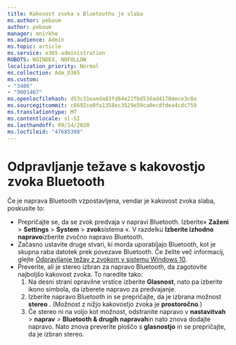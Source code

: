 ```yaml
---
title: Kakovost zvoka v Bluetoothu je slaba
ms.author: pebaum
author: pebaum
manager: mnirkhe
ms.audience: Admin
ms.topic: article
ms.service: o365-administration
ROBOTS: NOINDEX, NOFOLLOW
localization_priority: Normal
ms.collection: Adm_O365
ms.custom:
- "3486"
- "9001467"
ms.openlocfilehash: d53c31eaeda83fd84e21fbd536ad4178dece3c0a
ms.sourcegitcommit: c6692ce0fa1358ec3529e59ca0ecdfdea4cdc759
ms.translationtype: MT
ms.contentlocale: sl-SI
ms.lasthandoff: 09/14/2020
ms.locfileid: "47685398"
---
```

# <a name="fix-bluetooth-audio-quality-issue"></a>Odpravljanje težave s kakovostjo zvoka Bluetooth

Če je naprava Bluetooth vzpostavljena, vendar je kakovost zvoka slaba, poskusite to:

- Prepričajte se, da se zvok predvaja v napravi Bluetooth. Izberite» **Zaženi**  >  **Settings**  >  **System**  >  **zvok**sistema «. V razdelku **Izberite izhodno napravo**izberite zvočno napravo Bluetooth.
- Začasno ustavite druge stvari, ki morda uporabljajo Bluetooth, kot je skupna raba datotek prek povezave Bluetooth. Če želite več informacij, glejte [Odpravljanje težav z zvokom v sistemu Windows 10](https://support.microsoft.com/help/4520288/windows-10-fix-sound-problems).
- Preverite, ali je stereo izbran za napravo Bluetooth, da zagotovite najboljšo kakovost zvoka. To naredite tako: 
    1. Na desni strani opravilne vrstice izberite **Glasnost**, nato pa izberite ikono simbola, da izberete napravo za predvajanje.
    2. Izberite napravo Bluetooth in se prepričajte, da je izbrana možnost **stereo** . (Možnost z nižjo kakovostjo zvoka je **prostoročno**.)
    3. Če stereo ni na voljo kot možnost, odstranite napravo v **nastavitvah**  >  **naprav**  >  **Bluetooth & drugih napravah**in nato znova dodajte napravo. Nato znova preverite ploščo s **glasnostjo** in se prepričajte, da je izbran stereo.

